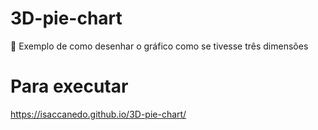 # 3D-pie-chart
👋 Exemplo de como desenhar o gráfico como se tivesse três dimensões

# Para executar
https://isaccanedo.github.io/3D-pie-chart/


